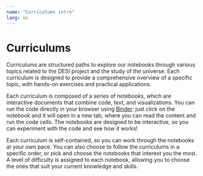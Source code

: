 ```yaml
---
name: "Curriculums intro"
lang: en
---
```


# Curriculums

Curriculums are structured paths to explore our notebooks through various topics related to the DESI project and the study of the universe.
Each curriculum is designed to provide a comprehensive overview of a specific topic, with hands-on exercises and practical applications.

Each curriculum is composed of a series of notebooks, which are interactive documents that combine code, text, and visualizations. 
You can run the code directly in your browser using <a href="https://mybinder.org/" target="_blank">Binder</a>: just click on the notebook 
and it will open in a new tab, where you can read the content and run the code cells. The notebooks are designed to be interactive, 
so you can experiment with the code and see how it works!

Each curriculum is self-contained, so you can work through the notebooks at your own pace. 
You can also choose to follow the curriculums in a specific order, or pick and choose the notebooks that interest you the most.
A level of difficulty is assigned to each notebook, allowing you to choose the ones that suit your current knowledge and skills.
